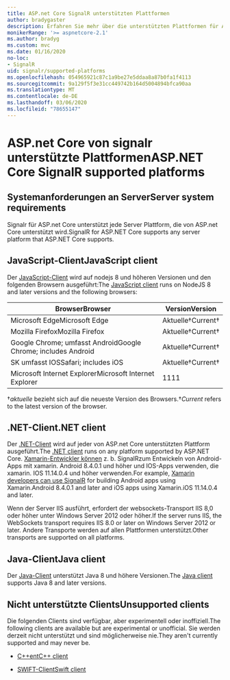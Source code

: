 ```yaml
---
title: ASP.net Core SignalR unterstützten Plattformen
author: bradygaster
description: Erfahren Sie mehr über die unterstützten Plattformen für ASP.net Core SignalR.
monikerRange: '>= aspnetcore-2.1'
ms.author: bradyg
ms.custom: mvc
ms.date: 01/16/2020
no-loc:
- SignalR
uid: signalr/supported-platforms
ms.openlocfilehash: 054965921c87c1a9be27e5ddaa8a87b0fa1f4113
ms.sourcegitcommit: 9a129f5f3e31cc449742b164d5004894bfca90aa
ms.translationtype: MT
ms.contentlocale: de-DE
ms.lasthandoff: 03/06/2020
ms.locfileid: "78655147"
---
```

# <a name="aspnet-core-signalr-supported-platforms"></a><span data-ttu-id="36eb3-103">ASP.net Core von signalr unterstützte Plattformen</span><span class="sxs-lookup"><span data-stu-id="36eb3-103">ASP.NET Core SignalR supported platforms</span></span>

## <a name="server-system-requirements"></a><span data-ttu-id="36eb3-104">Systemanforderungen an Server</span><span class="sxs-lookup"><span data-stu-id="36eb3-104">Server system requirements</span></span>

<span data-ttu-id="36eb3-105">Signalr für ASP.net Core unterstützt jede Server Plattform, die von ASP.net Core unterstützt wird.</span><span class="sxs-lookup"><span data-stu-id="36eb3-105">SignalR for ASP.NET Core supports any server platform that ASP.NET Core supports.</span></span>

## <a name="javascript-client"></a><span data-ttu-id="36eb3-106">JavaScript-Client</span><span class="sxs-lookup"><span data-stu-id="36eb3-106">JavaScript client</span></span>

<span data-ttu-id="36eb3-107">Der [JavaScript-Client](xref:signalr/javascript-client) wird auf nodejs 8 und höheren Versionen und den folgenden Browsern ausgeführt:</span><span class="sxs-lookup"><span data-stu-id="36eb3-107">The [JavaScript client](xref:signalr/javascript-client) runs on NodeJS 8 and later versions and the following browsers:</span></span>

| <span data-ttu-id="36eb3-108">Browser</span><span class="sxs-lookup"><span data-stu-id="36eb3-108">Browser</span></span>                         | <span data-ttu-id="36eb3-109">Version</span><span class="sxs-lookup"><span data-stu-id="36eb3-109">Version</span></span>         |
| ------------------------------- | --------------- |
| <span data-ttu-id="36eb3-110">Microsoft Edge</span><span class="sxs-lookup"><span data-stu-id="36eb3-110">Microsoft Edge</span></span>                  | <span data-ttu-id="36eb3-111">Aktuelle&dagger;</span><span class="sxs-lookup"><span data-stu-id="36eb3-111">Current&dagger;</span></span> |
| <span data-ttu-id="36eb3-112">Mozilla Firefox</span><span class="sxs-lookup"><span data-stu-id="36eb3-112">Mozilla Firefox</span></span>                 | <span data-ttu-id="36eb3-113">Aktuelle&dagger;</span><span class="sxs-lookup"><span data-stu-id="36eb3-113">Current&dagger;</span></span> |
| <span data-ttu-id="36eb3-114">Google Chrome; umfasst Android</span><span class="sxs-lookup"><span data-stu-id="36eb3-114">Google Chrome; includes Android</span></span> | <span data-ttu-id="36eb3-115">Aktuelle&dagger;</span><span class="sxs-lookup"><span data-stu-id="36eb3-115">Current&dagger;</span></span> |
| <span data-ttu-id="36eb3-116">SK umfasst IOS</span><span class="sxs-lookup"><span data-stu-id="36eb3-116">Safari; includes iOS</span></span>            | <span data-ttu-id="36eb3-117">Aktuelle&dagger;</span><span class="sxs-lookup"><span data-stu-id="36eb3-117">Current&dagger;</span></span> |
| <span data-ttu-id="36eb3-118">Microsoft Internet Explorer</span><span class="sxs-lookup"><span data-stu-id="36eb3-118">Microsoft Internet Explorer</span></span>     | <span data-ttu-id="36eb3-119">11</span><span class="sxs-lookup"><span data-stu-id="36eb3-119">11</span></span>              |

<span data-ttu-id="36eb3-120">&dagger;*aktuelle* bezieht sich auf die neueste Version des Browsers.</span><span class="sxs-lookup"><span data-stu-id="36eb3-120">&dagger;*Current* refers to the latest version of the browser.</span></span>

## <a name="net-client"></a><span data-ttu-id="36eb3-121">.NET-Client</span><span class="sxs-lookup"><span data-stu-id="36eb3-121">.NET client</span></span>

<span data-ttu-id="36eb3-122">Der [.NET-Client](xref:signalr/dotnet-client) wird auf jeder von ASP.net Core unterstützten Plattform ausgeführt.</span><span class="sxs-lookup"><span data-stu-id="36eb3-122">The [.NET client](xref:signalr/dotnet-client) runs on any platform supported by ASP.NET Core.</span></span> <span data-ttu-id="36eb3-123">[Xamarin-Entwickler können](https://github.com/aspnet/Announcements/issues/305) z. b. SignalRzum Entwickeln von Android-Apps mit xamarin. Android 8.4.0.1 und höher und IOS-Apps verwenden, die xamarin. IOS 11.14.0.4 und höher verwenden.</span><span class="sxs-lookup"><span data-stu-id="36eb3-123">For example, [Xamarin developers can use SignalR](https://github.com/aspnet/Announcements/issues/305) for building Android apps using Xamarin.Android 8.4.0.1 and later and iOS apps using Xamarin.iOS 11.14.0.4 and later.</span></span>

<span data-ttu-id="36eb3-124">Wenn der Server IIS ausführt, erfordert der websockets-Transport IIS 8,0 oder höher unter Windows Server 2012 oder höher.</span><span class="sxs-lookup"><span data-stu-id="36eb3-124">If the server runs IIS, the WebSockets transport requires IIS 8.0 or later on Windows Server 2012 or later.</span></span> <span data-ttu-id="36eb3-125">Andere Transporte werden auf allen Plattformen unterstützt.</span><span class="sxs-lookup"><span data-stu-id="36eb3-125">Other transports are supported on all platforms.</span></span>

## <a name="java-client"></a><span data-ttu-id="36eb3-126">Java-Client</span><span class="sxs-lookup"><span data-stu-id="36eb3-126">Java client</span></span>

<span data-ttu-id="36eb3-127">Der [Java-Client](xref:signalr/java-client) unterstützt Java 8 und höhere Versionen.</span><span class="sxs-lookup"><span data-stu-id="36eb3-127">The [Java client](xref:signalr/java-client) supports Java 8 and later versions.</span></span>

## <a name="unsupported-clients"></a><span data-ttu-id="36eb3-128">Nicht unterstützte Clients</span><span class="sxs-lookup"><span data-stu-id="36eb3-128">Unsupported clients</span></span>

<span data-ttu-id="36eb3-129">Die folgenden Clients sind verfügbar, aber experimentell oder inoffiziell.</span><span class="sxs-lookup"><span data-stu-id="36eb3-129">The following clients are available but are experimental or unofficial.</span></span> <span data-ttu-id="36eb3-130">Sie werden derzeit nicht unterstützt und sind möglicherweise nie.</span><span class="sxs-lookup"><span data-stu-id="36eb3-130">They aren't currently supported and may never be.</span></span>

* <span data-ttu-id="36eb3-131">[C++ent](https://github.com/aspnet/SignalR-Client-Cpp)</span><span class="sxs-lookup"><span data-stu-id="36eb3-131">[C++ client](https://github.com/aspnet/SignalR-Client-Cpp)</span></span>

* <span data-ttu-id="36eb3-132">[SWIFT-Client](https://github.com/moozzyk/SignalR-Client-Swift)</span><span class="sxs-lookup"><span data-stu-id="36eb3-132">[Swift client](https://github.com/moozzyk/SignalR-Client-Swift)</span></span>
